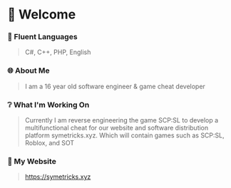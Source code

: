 # 👋 Welcome
### 📃 Fluent Languages
> C#, C++, PHP, English
### 🌐 About Me
> I am a 16 year old software engineer & game cheat developer
### ❔ What I'm Working On
> Currently I am reverse engineering the game SCP:SL to develop a multifunctional cheat for our website and software distribution platform symetricks.xyz. Which will contain games such as SCP:SL, Roblox, and SOT
### 🚀 My Website
> https://symetricks.xyz

